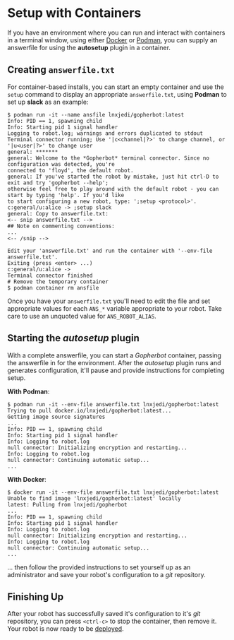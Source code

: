 # Setup with Containers

If you have an environment where you can run and interact with containers in a terminal window, using either [Docker](https://www.docker.com/) or [Podman](https://podman.io/), you can supply an answerfile for using the **autosetup** plugin in a container.

## Creating `answerfile.txt`

For container-based installs, you can start an empty container and use the `setup` command to display an appropriate `answerfile.txt`, using **Podman** to set up **slack** as an example:
```
$ podman run -it --name ansfile lnxjedi/gopherbot:latest
Info: PID == 1, spawning child
Info: Starting pid 1 signal handler
Logging to robot.log; warnings and errors duplicated to stdout
Terminal connector running; Use '|c<channel|?>' to change channel, or '|u<user|?>' to change user
general: *******
general: Welcome to the *Gopherbot* terminal connector. Since no configuration was detected, you're
connected to 'floyd', the default robot.
general: If you've started the robot by mistake, just hit ctrl-D to exit and try 'gopherbot --help';
otherwise feel free to play around with the default robot - you can start by typing 'help'. If you'd like
to start configuring a new robot, type: ';setup <protocol>'.
c:general/u:alice -> ;setup slack
general: Copy to answerfile.txt:
<-- snip answerfile.txt -->
## Note on commenting conventions:
...
<-- /snip -->

Edit your 'answerfile.txt' and run the container with '--env-file answerfile.txt'.
Exiting (press <enter> ...)
c:general/u:alice -> 
Terminal connector finished
# Remove the temporary container
$ podman container rm ansfile
```

Once you have your `answerfile.txt` you'll need to edit the file and set appropriate values for each `ANS_*` variable appropriate to your robot. Take care to use an unquoted value for `ANS_ROBOT_ALIAS`.

## Starting the *autosetup* plugin

With a complete answerfile, you can start a *Gopherbot* container, passing the answerfile in for the environment. After the *autosetup* plugin runs and generates configuration, it'll pause and provide instructions for completing setup.

**With Podman**:
```
$ podman run -it --env-file answerfile.txt lnxjedi/gopherbot:latest
Trying to pull docker.io/lnxjedi/gopherbot:latest...
Getting image source signatures
...
Info: PID == 1, spawning child
Info: Starting pid 1 signal handler
Info: Logging to robot.log
null connector: Initializing encryption and restarting...
Info: Logging to robot.log
null connector: Continuing automatic setup...
...
```

**With Docker**:
```
$ docker run -it --env-file answerfile.txt lnxjedi/gopherbot:latest
Unable to find image 'lnxjedi/gopherbot:latest' locally
latest: Pulling from lnxjedi/gopherbot
...
Info: PID == 1, spawning child
Info: Starting pid 1 signal handler
Info: Logging to robot.log
null connector: Initializing encryption and restarting...
Info: Logging to robot.log
null connector: Continuing automatic setup...
...
```

... then follow the provided instructions to set yourself up as an administrator and save your robot's configuration to a *git* repository.

## Finishing Up
After your robot has successfully saved it's configuration to it's *git* repository, you can press `<ctrl-c>` to stop the container, then remove it. Your robot is now ready to be [deployed](../RunRobot.md).